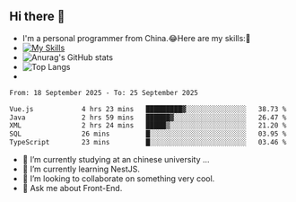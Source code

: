 ## Hi there 👋
- I'm a personal programmer from China.😂Here are my skills:🤔
- [![My Skills](https://skillicons.dev/icons?i=js,html,css,vue,typescript,java,golang)](https://skillicons.dev)
- ![Anurag's GitHub stats](https://github-readme-stats.vercel.app/api?username=FluffyChi-Xing&count_private=true&show_icons=true&theme=radical)
- ![Top Langs](https://github-readme-stats.vercel.app/api/top-langs/?username=FluffyChi-Xing)
- <!--START_SECTION:waka-->

```txt
From: 18 September 2025 - To: 25 September 2025

Vue.js            4 hrs 23 mins   █████████▓░░░░░░░░░░░░░░░   38.73 %
Java              2 hrs 59 mins   ██████▓░░░░░░░░░░░░░░░░░░   26.47 %
XML               2 hrs 24 mins   █████▒░░░░░░░░░░░░░░░░░░░   21.20 %
SQL               26 mins         █░░░░░░░░░░░░░░░░░░░░░░░░   03.95 %
TypeScript        23 mins         █░░░░░░░░░░░░░░░░░░░░░░░░   03.46 %
```

<!--END_SECTION:waka-->
- 🔭 I’m currently studying at an chinese university ...
- 🌱 I’m currently learning NestJS.
- 👯 I’m looking to collaborate on something very cool.
- 💬 Ask me about Front-End.
